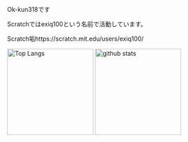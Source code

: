 Ok-kun318です

Scratchではexiq100という名前で活動しています。

Scratch垢https://scratch.mit.edu/users/exiq100/

<p align="top"> 
  <img alt="Top Langs" height="200px" src="https://github-readme-stats.vercel.app/api/top-langs/?username=Ok-kun318&show_icons=true&theme=github_dark" />
  <img alt="github stats" height="200px" src="https://github-readme-stats.vercel.app/api?username=Ok-kun318&theme=github_dark&show_icons=ture" />
</p>

<!--
Credits
https://github.com/anuraghazra/github-readme-stats
-->
